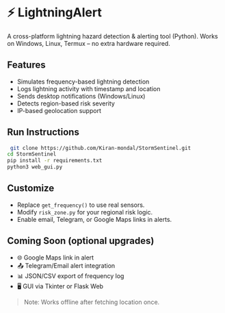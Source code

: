 
# ⚡ LightningAlert

A cross-platform lightning hazard detection & alerting tool (Python). Works on Windows, Linux, Termux – no extra hardware required.

## Features

- Simulates frequency-based lightning detection
- Logs lightning activity with timestamp and location
- Sends desktop notifications (Windows/Linux)
- Detects region-based risk severity
- IP-based geolocation support

## Run Instructions

```bash
 git clone https://github.com/Kiran-mondal/StormSentinel.git
cd StormSentinel
pip install -r requirements.txt
python3 web_gui.py
```

## Customize

- Replace `get_frequency()` to use real sensors.
- Modify `risk_zone.py` for your regional risk logic.
- Enable email, Telegram, or Google Maps links in alerts.

## Coming Soon (optional upgrades)

- 🌐 Google Maps link in alert
- 📤 Telegram/Email alert integration
- 📊 JSON/CSV export of frequency log
- 🖥️ GUI via Tkinter or Flask Web

> Note: Works offline after fetching location once.
